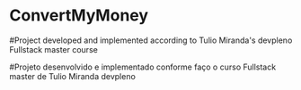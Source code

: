 # ConvertMyMoney
#Project developed and implemented according to Tulio Miranda's devpleno Fullstack master course

#Projeto desenvolvido e implementado conforme faço o curso Fullstack master de Tulio Miranda devpleno
